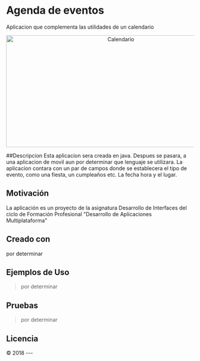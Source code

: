 # Agenda de eventos
Aplicacion que complementa las utilidades de un calendario 
<p align="center">
 <img src="http://www.ftacv.org/wp-content/uploads/2017/07/calendario.png" alt="Calendario"
  width="600" height="300"/>
</p>


##Descripcion
Esta aplicacion sera creada en java. Despues se pasara, a una aplicacion de movil aun por determinar que lenguaje se utilizara. 
La aplicacion contara con un par de campos donde se establecera el tipo de evento, como una fiesta, un cumpleaños etc. La fecha hora y el lugar. 

## Motivación
La aplicación es un proyecto de la asignatura Desarrollo de Interfaces del ciclo de Formación Profesional "Desarrollo de Aplicaciones Multiplataforma"

## Creado con
por determinar
## Ejemplos de Uso
>por determinar

## Pruebas
>por determinar


## Licencia
:copyright: 2018 ---


